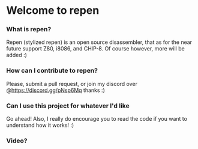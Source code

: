 # Welcome to repen

### What is repen?
Repen (stylized repen) is an open source disassembler, that as for the near future support Z80, i8086, and CHIP-8. Of course however, more will be added :)

### How can I contribute to repen?
Please, submit a pull request, or join my discord over @https://discord.gg/pNsp6Mq thanks :)

### Can I use this project for whatever I'd like
Go ahead! Also, I really do encourage you to read the code if you want to understand how it works! :)

### Video?

